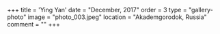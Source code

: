 +++
title = 'Ying Yan'
date = "December, 2017"
order = 3
type = "gallery-photo"
image = "photo_003.jpeg"
location = "Akademgorodok, Russia"
comment = ""
+++